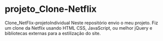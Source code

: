 # projeto_Clone-Netflix
Clone_NetFlix-projetoIndividual Neste repositório envio o meu projeto. Fiz um clone da Netflix usando HTML CSS, JavaScript, ou melhor jQuery e bibliotecas externas para a estilização do site.
